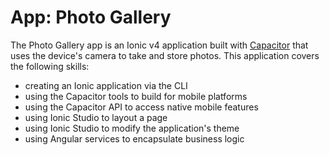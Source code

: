 # App: Photo Gallery

The Photo Gallery app is an Ionic v4 application built with <a href="https://capacitor.ionicframework.com/" target="_blank">Capacitor</a> that uses the device's camera to take and store photos.  This application covers the following skills:

* creating an Ionic application via the CLI
* using the Capacitor tools to build for mobile platforms
* using the Capacitor API to access native mobile features
* using Ionic Studio to layout a page
* using Ionic Studio to modify the application's theme
* using Angular services to encapsulate business logic
